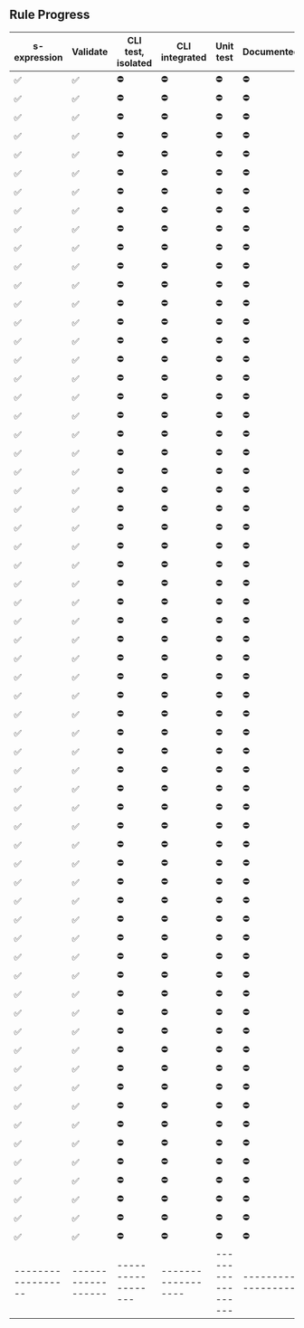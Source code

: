 ## Rule Progress

| s-expression       | Validate           | CLI test, isolated | CLI integrated     | Unit test          | Documented         | Rule                                         |
| ------------------ | ------------------ | ------------------ | ------------------ | ------------------ | ------------------ | -------------------------------------------- |
| ✅                 | ✅                 | ⛔                 | ⛔                 | ⛔                 | ⛔                 | ApexAssertionsShouldIncludeMessage           |
| ✅                 | ✅                 | ⛔                 | ⛔                 | ⛔                 | ⛔                 | ApexBadCrypto                                |
| ✅                 | ✅                 | ⛔                 | ⛔                 | ⛔                 | ⛔                 | ApexCRUDViolation                            |
| ✅                 | ✅                 | ⛔                 | ⛔                 | ⛔                 | ⛔                 | ApexCSRF                                     |
| ✅                 | ✅                 | ⛔                 | ⛔                 | ⛔                 | ⛔                 | ApexDangerousMethods                         |
| ✅                 | ✅                 | ⛔                 | ⛔                 | ⛔                 | ⛔                 | ApexDoc                                      |
| ✅                 | ✅                 | ⛔                 | ⛔                 | ⛔                 | ⛔                 | ApexInsecureEndpoint                         |
| ✅                 | ✅                 | ⛔                 | ⛔                 | ⛔                 | ⛔                 | ApexOpenRedirect                             |
| ✅                 | ✅                 | ⛔                 | ⛔                 | ⛔                 | ⛔                 | ApexSharingViolations                        |
| ✅                 | ✅                 | ⛔                 | ⛔                 | ⛔                 | ⛔                 | ApexSOQLInjection                            |
| ✅                 | ✅                 | ⛔                 | ⛔                 | ⛔                 | ⛔                 | ApexSuggestUsingNamedCred                    |
| ✅                 | ✅                 | ⛔                 | ⛔                 | ⛔                 | ⛔                 | ApexUnitTestClassShouldHaveAsserts           |
| ✅                 | ✅                 | ⛔                 | ⛔                 | ⛔                 | ⛔                 | ApexUnitTestClassShouldHaveRunAs             |
| ✅                 | ✅                 | ⛔                 | ⛔                 | ⛔                 | ⛔                 | ApexUnitTestMethodShouldHaveIsTestAnnotation |
| ✅                 | ✅                 | ⛔                 | ⛔                 | ⛔                 | ⛔                 | ApexUnitTestShouldNotUseSeeAllDataTrue       |
| ✅                 | ✅                 | ⛔                 | ⛔                 | ⛔                 | ⛔                 | ApexXSSFromEscapeFalse                       |
| ✅                 | ✅                 | ⛔                 | ⛔                 | ⛔                 | ⛔                 | ApexXSSFromURLParam                          |
| ✅                 | ✅                 | ⛔                 | ⛔                 | ⛔                 | ⛔                 | AvoidDebugStatements                         |
| ✅                 | ✅                 | ⛔                 | ⛔                 | ⛔                 | ⛔                 | AvoidDeeplyNestedIfStmts                     |
| ✅                 | ✅                 | ⛔                 | ⛔                 | ⛔                 | ⛔                 | AvoidDirectAccessTriggerMap                  |
| ✅                 | ✅                 | ⛔                 | ⛔                 | ⛔                 | ⛔                 | AvoidGlobalModifier                          |
| ✅                 | ✅                 | ⛔                 | ⛔                 | ⛔                 | ⛔                 | AvoidHardcodingId                            |
| ✅                 | ✅                 | ⛔                 | ⛔                 | ⛔                 | ⛔                 | AvoidLogicInTrigger                          |
| ✅                 | ✅                 | ⛔                 | ⛔                 | ⛔                 | ⛔                 | AvoidNonExistentAnnotations                  |
| ✅                 | ✅                 | ⛔                 | ⛔                 | ⛔                 | ⛔                 | AvoidNonRestrictiveQueries                   |
| ✅                 | ✅                 | ⛔                 | ⛔                 | ⛔                 | ⛔                 | ClassNamingConventions                       |
| ✅                 | ✅                 | ⛔                 | ⛔                 | ⛔                 | ⛔                 | CognitiveComplexity                          |
| ✅                 | ✅                 | ⛔                 | ⛔                 | ⛔                 | ⛔                 | CyclomaticComplexity                         |
| ✅                 | ✅                 | ⛔                 | ⛔                 | ⛔                 | ⛔                 | DebugsShouldUseLoggingLevel                  |
| ✅                 | ✅                 | ⛔                 | ⛔                 | ⛔                 | ⛔                 | EagerlyLoadedDescribeSObjectResult           |
| ✅                 | ✅                 | ⛔                 | ⛔                 | ⛔                 | ⛔                 | EmptyCatchBlock                              |
| ✅                 | ✅                 | ⛔                 | ⛔                 | ⛔                 | ⛔                 | EmptyIfStmt                                  |
| ✅                 | ✅                 | ⛔                 | ⛔                 | ⛔                 | ⛔                 | EmptyStatementBlock                          |
| ✅                 | ✅                 | ⛔                 | ⛔                 | ⛔                 | ⛔                 | EmptyTryOrFinallyBlock                       |
| ✅                 | ✅                 | ⛔                 | ⛔                 | ⛔                 | ⛔                 | EmptyWhileStmt                               |
| ✅                 | ✅                 | ⛔                 | ⛔                 | ⛔                 | ⛔                 | ExcessiveClassLength                         |
| ✅                 | ✅                 | ⛔                 | ⛔                 | ⛔                 | ⛔                 | ExcessiveParameterList                       |
| ✅                 | ✅                 | ⛔                 | ⛔                 | ⛔                 | ⛔                 | ExcessivePublicCount                         |
| ✅                 | ✅                 | ⛔                 | ⛔                 | ⛔                 | ⛔                 | FieldDeclarationsShouldBeAtStart             |
| ✅                 | ✅                 | ⛔                 | ⛔                 | ⛔                 | ⛔                 | FieldNamingConventions                       |
| ✅                 | ✅                 | ⛔                 | ⛔                 | ⛔                 | ⛔                 | ForLoopsMustUseBraces                        |
| ✅                 | ✅                 | ⛔                 | ⛔                 | ⛔                 | ⛔                 | FormalParameterNamingConventions             |
| ✅                 | ✅                 | ⛔                 | ⛔                 | ⛔                 | ⛔                 | IfElseStmtsMustUseBraces                     |
| ✅                 | ✅                 | ⛔                 | ⛔                 | ⛔                 | ⛔                 | IfStmtsMustUseBraces                         |
| ✅                 | ✅                 | ⛔                 | ⛔                 | ⛔                 | ⛔                 | InaccessibleAuraEnabledGetter                |
| ✅                 | ✅                 | ⛔                 | ⛔                 | ⛔                 | ⛔                 | LocalVariableNamingConventions               |
| ✅                 | ✅                 | ⛔                 | ⛔                 | ⛔                 | ⛔                 | MethodNamingConventions                      |
| ✅                 | ✅                 | ⛔                 | ⛔                 | ⛔                 | ⛔                 | MethodWithSameNameAsEnclosingClass           |
| ✅                 | ✅                 | ⛔                 | ⛔                 | ⛔                 | ⛔                 | NcssConstructorCount                         |
| ✅                 | ✅                 | ⛔                 | ⛔                 | ⛔                 | ⛔                 | NcssMethodCount                              |
| ✅                 | ✅                 | ⛔                 | ⛔                 | ⛔                 | ⛔                 | NcssTypeCount                                |
| ✅                 | ✅                 | ⛔                 | ⛔                 | ⛔                 | ⛔                 | OneDeclarationPerLine                        |
| ✅                 | ✅                 | ⛔                 | ⛔                 | ⛔                 | ⛔                 | OperationWithHighCostInLoop                  |
| ✅                 | ✅                 | ⛔                 | ⛔                 | ⛔                 | ⛔                 | OperationWithLimitsInLoop                    |
| ✅                 | ✅                 | ⛔                 | ⛔                 | ⛔                 | ⛔                 | OverrideBothEqualsAndHashcode                |
| ✅                 | ✅                 | ⛔                 | ⛔                 | ⛔                 | ⛔                 | PropertyNamingConventions                    |
| ✅                 | ✅                 | ⛔                 | ⛔                 | ⛔                 | ⛔                 | QueueableWithoutFinalizer                    |
| ✅                 | ✅                 | ⛔                 | ⛔                 | ⛔                 | ⛔                 | StdCyclomaticComplexity                      |
| ✅                 | ✅                 | ⛔                 | ⛔                 | ⛔                 | ⛔                 | TestMethodsMustBeInTestClasses               |
| ✅                 | ✅                 | ⛔                 | ⛔                 | ⛔                 | ⛔                 | TooManyFields                                |
| ✅                 | ✅                 | ⛔                 | ⛔                 | ⛔                 | ⛔                 | UnusedLocalVariable                          |
| ✅                 | ✅                 | ⛔                 | ⛔                 | ⛔                 | ⛔                 | UnusedMethod                                 |
| ✅                 | ✅                 | ⛔                 | ⛔                 | ⛔                 | ⛔                 | WhileLoopsMustUseBraces                      |
| ------------------ | ------------------ | ------------------ | ------------------ | ------------------ | ------------------ | ------------------                           |
